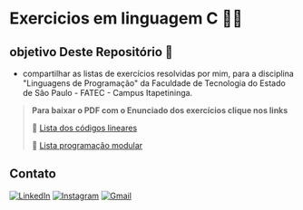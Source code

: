 # Exercicios em linguagem C :man_technologist:

## objetivo Deste Repositório :memo:

- compartilhar as listas de exercícios resolvidas por mim, para a disciplina "Linguagens de Programação" da Faculdade de Tecnologia do Estado de São Paulo - FATEC - Campus Itapetininga.

> **Para baixar o PDF com o Enunciado dos exercícios clique nos links**
>
> :link: [Lista dos códigos lineares](https://github.com/PeedrooGabriel/Exercicios-em-C/raw/main/lista-matrizes.pdf)
>
> :link: [Lista programação modular](https://github.com/PeedrooGabriel/Exercicios-em-C/raw/main/lista-funcoes-c.pdf)

## Contato

 [![LinkedIn](https://img.shields.io/badge/LinkedIn-0077B5?style=for-the-badge&logo=linkedin&logoColor=white)](https://www.linkedin.com/in/pedro-gabriel-dos-santos-0765532b7/)
 [![Instagram](https://img.shields.io/badge/-Instagram-%23E4405F?style=for-the-badge&logo=instagram&logoColor=white)](https://www.instagram.com/peedroogabriel_/)
 [![Gmail](https://img.shields.io/badge/Gmail-333333?style=for-the-badge&logo=gmail&logoColor=red)](mailto:peedroo.gabriel09@gmail.com)
